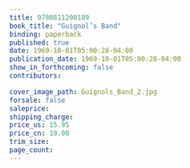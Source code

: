 ```yaml
---
title: 9780811200189
book_title: "Guignol’s Band"
binding: paperback
published: true
date: 1969-10-01T05:00:28-04:00
publication_date: 1969-10-01T05:00:28-04:00
show_in_forthcoming: false
contributors:

cover_image_path: Guignols_Band_2.jpg
forsale: false
saleprice:
shipping_charge:
price_us: 15.95
price_cn: 19.00
trim_size:
page_count:
---
```


